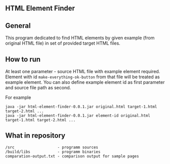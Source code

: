 ## HTML Element Finder

## General 

This program dedicated to find HTML elements by given example (from original HTML file) in set of provided target HTML files.
 
## How to run

At least one parameter - source HTML file with example element required. Element with id `make-everything-ok-button` 
from that file will be treated as example element. You can also define example element id as first parameter and source file path as second.

For example   

    java -jar html-element-finder-0.0.1.jar original.html target-1.html target-2.html ...
    java -jar html-element-finder-0.0.1.jar element-id original.html target-1.html target-2.html ...
       
## What in repository

    /src                   - programm sources
    /build/libs            - programm binaries
    comparation-output.txt - comparison output for sample pages 
       